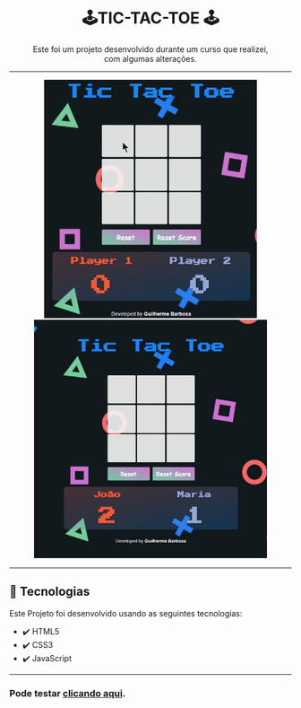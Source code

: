 <h4 align="center">
<h1 align="center">🕹️TIC-TAC-TOE 🕹️</h1>
<p align="center">Este foi um projeto desenvolvido durante um curso que realizei, com algumas alterações.</p>
<hr/>
<div align="center">
    <img src="./github/gif-web.gif" alt="demo-web" height="425">
    <img src="./github/tic-tac-toe.png" alt="imagem do projeto" height="425">
</div>
</h4>
<hr/>

## 🚀 Tecnologias

Este Projeto foi desenvolvido usando as seguintes tecnologias:

- ✔️ HTML5
- ✔️ CSS3
- ✔️ JavaScript

<hr/>

### Pode testar <a href="https://guilherme994.github.io/tic_tac_toe/">clicando aqui</a>.